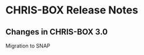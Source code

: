 CHRIS-BOX Release Notes
=======================

Changes in CHRIS-BOX 3.0
------------------------
Migration to SNAP